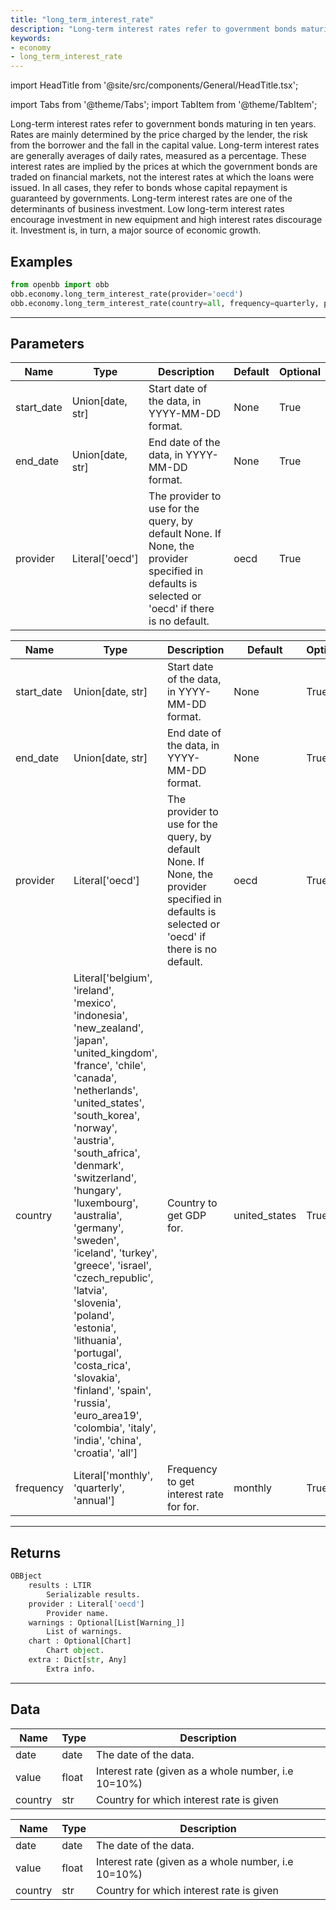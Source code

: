 ```yaml
---
title: "long_term_interest_rate"
description: "Long-term interest rates refer to government bonds maturing in ten years"
keywords:
- economy
- long_term_interest_rate
---
```


import HeadTitle from '@site/src/components/General/HeadTitle.tsx';

<HeadTitle title="economy/long_term_interest_rate - Reference | OpenBB Platform Docs" />

<!-- markdownlint-disable MD012 MD031 MD033 -->

import Tabs from '@theme/Tabs';
import TabItem from '@theme/TabItem';

Long-term interest rates refer to government bonds maturing in ten years.
Rates are mainly determined by the price charged by the lender, the risk from the borrower and the
fall in the capital value. Long-term interest rates are generally averages of daily rates,
measured as a percentage. These interest rates are implied by the prices at which the government bonds are
traded on financial markets, not the interest rates at which the loans were issued.
In all cases, they refer to bonds whose capital repayment is guaranteed by governments.
Long-term interest rates are one of the determinants of business investment.
Low long-term interest rates encourage investment in new equipment and high interest rates discourage it.
Investment is, in turn, a major source of economic growth.


Examples
--------

```python
from openbb import obb
obb.economy.long_term_interest_rate(provider='oecd')
obb.economy.long_term_interest_rate(country=all, frequency=quarterly, provider='oecd')
```

---

## Parameters

<Tabs>

<TabItem value='standard' label='standard'>

| Name | Type | Description | Default | Optional |
| ---- | ---- | ----------- | ------- | -------- |
| start_date | Union[date, str] | Start date of the data, in YYYY-MM-DD format. | None | True |
| end_date | Union[date, str] | End date of the data, in YYYY-MM-DD format. | None | True |
| provider | Literal['oecd'] | The provider to use for the query, by default None. If None, the provider specified in defaults is selected or 'oecd' if there is no default. | oecd | True |
</TabItem>

<TabItem value='oecd' label='oecd'>

| Name | Type | Description | Default | Optional |
| ---- | ---- | ----------- | ------- | -------- |
| start_date | Union[date, str] | Start date of the data, in YYYY-MM-DD format. | None | True |
| end_date | Union[date, str] | End date of the data, in YYYY-MM-DD format. | None | True |
| provider | Literal['oecd'] | The provider to use for the query, by default None. If None, the provider specified in defaults is selected or 'oecd' if there is no default. | oecd | True |
| country | Literal['belgium', 'ireland', 'mexico', 'indonesia', 'new_zealand', 'japan', 'united_kingdom', 'france', 'chile', 'canada', 'netherlands', 'united_states', 'south_korea', 'norway', 'austria', 'south_africa', 'denmark', 'switzerland', 'hungary', 'luxembourg', 'australia', 'germany', 'sweden', 'iceland', 'turkey', 'greece', 'israel', 'czech_republic', 'latvia', 'slovenia', 'poland', 'estonia', 'lithuania', 'portugal', 'costa_rica', 'slovakia', 'finland', 'spain', 'russia', 'euro_area19', 'colombia', 'italy', 'india', 'china', 'croatia', 'all'] | Country to get GDP for. | united_states | True |
| frequency | Literal['monthly', 'quarterly', 'annual'] | Frequency to get interest rate for for. | monthly | True |
</TabItem>

</Tabs>

---

## Returns

```python wordwrap
OBBject
    results : LTIR
        Serializable results.
    provider : Literal['oecd']
        Provider name.
    warnings : Optional[List[Warning_]]
        List of warnings.
    chart : Optional[Chart]
        Chart object.
    extra : Dict[str, Any]
        Extra info.

```

---

## Data

<Tabs>

<TabItem value='standard' label='standard'>

| Name | Type | Description |
| ---- | ---- | ----------- |
| date | date | The date of the data. |
| value | float | Interest rate (given as a whole number, i.e 10=10%) |
| country | str | Country for which interest rate is given |
</TabItem>

<TabItem value='oecd' label='oecd'>

| Name | Type | Description |
| ---- | ---- | ----------- |
| date | date | The date of the data. |
| value | float | Interest rate (given as a whole number, i.e 10=10%) |
| country | str | Country for which interest rate is given |
</TabItem>

</Tabs>

